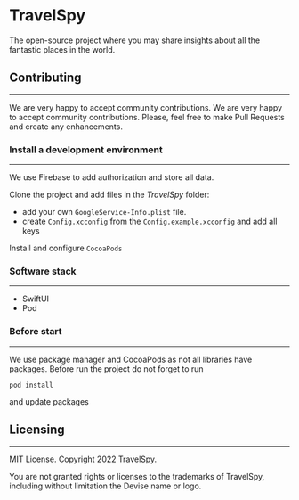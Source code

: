 # TravelSpy

The open-source project where you may share insights about all the fantastic places in the world.

## Contributing
---
We are very happy to accept community contributions. We are very happy to accept community contributions. Please, feel free to make Pull Requests and create any enhancements.

### Install a development environment
---
We use Firebase to add authorization and store all data.

Clone the project and add files in the _TravelSpy_ folder:

* add your own `GoogleService-Info.plist` file.
* create `Config.xcconfig` from the `Config.example.xcconfig` and add all keys

Install and configure `CocoaPods`
### Software stack
---
* SwiftUI
* Pod

### Before start
---
We use package manager and CocoaPods as not all libraries have packages. Before run the project do not forget to run

    pod install

and update packages

## Licensing
---
MIT License. Copyright 2022 TravelSpy.

You are not granted rights or licenses to the trademarks of TravelSpy, including without limitation the Devise name or logo.
